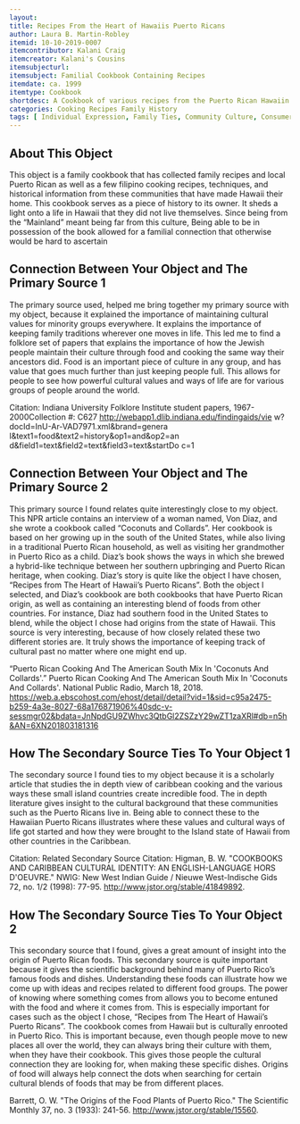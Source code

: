 ```yaml
---
layout:
title: Recipes From the Heart of Hawaiis Puerto Ricans
author: Laura B. Martin-Robley	
itemid: 10-10-2019-0007
itemcontributor: Kalani Craig
itemcreator: Kalani's Cousins
itemsubjecturl: 
itemsubject: Familial Cookbook Containing Recipes
itemdate: ca. 1999
itemtype: Cookbook
shortdesc: A Cookbook of various recipes from the Puerto Rican Hawaiin community.
categories: Cooking Recipes Family History
tags: [ Individual Expression, Family Ties, Community Culture, Consumer Culture, Food, Island cooking Cooking, Puerto Rico Cooking, Hawaiian, Institute of Pacific Relations, Puerto Rican Immigration ]
---
```


## About This Object 

This object is a family cookbook that has collected family recipes and local Puerto Rican as well as a few filipino cooking recipes, techniques, and historical information from these communities that have made Hawaii their home. This cookbook serves as a piece of history to its owner. It sheds a light onto a life in Hawaii that they did not live themselves. Since being from the “Mainland” meant being far from this culture, Being able to be in possession of the book allowed for a familial connection that otherwise would be hard to ascertain

## Connection Between Your Object and The Primary Source 1

The primary source used, helped me bring together my primary source with my object, because it explained the importance of maintaining cultural values for minority groups everywhere. It explains the importance of keeping family traditions wherever one moves in life. This led me to find a folklore set of papers that explains the importance of how the Jewish people maintain their culture through food and cooking the same way their ancestors did. Food is an important piece of culture in any group, and has value that goes much further than just keeping people full. This allows for people to see how powerful cultural values and ways of life are for various groups of people around the world.

Citation: Indiana University Folklore Institute student papers, 1967-2000Collection #: C627 http://webapp1.dlib.indiana.edu/findingaids/vie w?docId=InU-Ar-VAD7971.xml&brand=genera l&text1=food&text2=history&op1=and&op2=an d&field1=text&field2=text&field3=text&startDo c=1

## Connection Between Your Object and The Primary Source 2

This primary source I found relates quite interestingly close to my object. This NPR article contains an interview of a woman named, Von Diaz, and she wrote a cookbook called “Coconuts and Collards”. Her cookbook is based on her growing up in the south of the United States, while also living in a traditional Puerto Rican household, as well as visiting her grandmother in Puerto Rico as a child. Diaz’s book shows the ways in which she brewed a hybrid-like technique between her southern upbringing and Puerto Rican heritage, when cooking. Diaz’s story is quite like the object I have chosen, “Recipes from The Heart of Hawaii’s Puerto Ricans”. Both the object I selected, and Diaz’s cookbook are both cookbooks that have Puerto Rican origin, as well as containing an interesting blend of foods from other countries. For instance, Diaz had southern food in the United States to blend, while the object I chose had origins from the state of Hawaii. This source is very interesting, because of how closely related these two different stories are. It truly shows the importance of keeping track of cultural past no matter where one might end up.

“Puerto Rican Cooking And The American South Mix In 'Coconuts And Collards'.” Puerto Rican Cooking And The American South Mix In 'Coconuts And Collards'. National Public Radio, March 18, 2018. https://web.a.ebscohost.com/ehost/detail/detail?vid=1&sid=c95a2475-b259-4a3e-8027-68a176871906%40sdc-v-sessmgr02&bdata=JnNpdGU9ZWhvc3QtbGl2ZSZzY29wZT1zaXRl#db=n5h&AN=6XN201803181316

 ## How The Secondary Source Ties To Your Object 1

The secondary source I found ties to my object because it is a scholarly article that studies the in depth view of caribbean cooking and the various ways these small island countries create incredible food. The in depth literature gives insight to the cultural background that these communities such as the Puerto Ricans live in. Being able to connect these to the Hawaiian Puerto Ricans illustrates where these values and cultural ways of life got started and how they were brought to the Island state of Hawaii from other countries in the Caribbean.

Citation: Related Secondary Source Citation:
Higman, B. W. "COOKBOOKS AND CARIBBEAN CULTURAL IDENTITY: AN ENGLISH-LANGUAGE HORS D'OEUVRE." NWIG: New West Indian Guide / Nieuwe West-Indische Gids 72, no. 1/2 (1998): 77-95. http://www.jstor.org/stable/41849892.

## How The Secondary Source Ties To Your Object 2

This secondary source that I found, gives a great amount of insight into the origin of Puerto Rican foods. This secondary source is quite important because it gives the scientific background behind many of Puerto Rico’s famous foods and dishes. Understanding these foods can illustrate how we come up with ideas and recipes related to different food groups. The power of knowing where something comes from allows you to become entuned with the food and where it comes from. This is especially important for cases such as the object I chose, “Recipes from The Heart of Hawaii’s Puerto Ricans”. The cookbook comes from Hawaii but is culturally enrooted in Puerto Rico. This is important because, even though people move to new places all over the world, they can always bring their culture with them, when they have their cookbook. This gives those people the cultural connection they are looking for, when making these specific dishes. Origins of food will always help connect the dots when searching for certain cultural blends of foods that may be from different places. 

 
Barrett, O. W. "The Origins of the Food Plants of Puerto Rico." The Scientific Monthly 37, no. 3 (1933): 241-56. http://www.jstor.org/stable/15560. 




  






